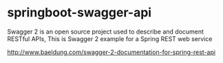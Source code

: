 # springboot-swagger-api
Swagger 2 is an open source project used to describe and document RESTful APIs, This is Swagger 2 example for a Spring REST web service


http://www.baeldung.com/swagger-2-documentation-for-spring-rest-api
